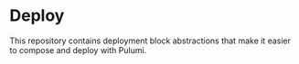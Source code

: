 # Deploy

This repository contains deployment block abstractions that make it easier to compose and deploy with Pulumi.